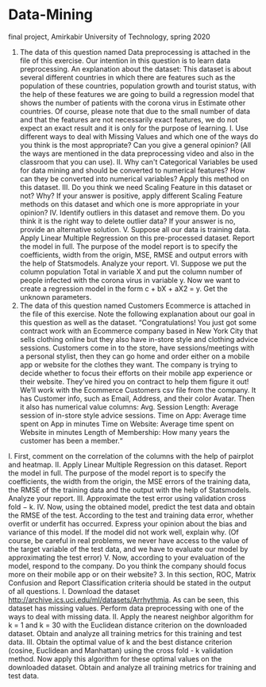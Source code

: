 # Data-Mining
final project, Amirkabir University of Technology, spring 2020

1.	The data of this question named Data preprocessing is attached in the file of this exercise. Our intention in this question is to learn data preprocessing.
An explanation about the dataset: This dataset is about several different countries in which there are features such as the population of these countries, population growth and tourist status, with the help of these features we are going to build a regression model that shows the number of patients with the corona virus in Estimate other countries. Of course, please note that due to the small number of data and that the features are not necessarily exact features, we do not expect an exact result and it is only for the purpose of learning.
I.	Use different ways to deal with Missing Values and which one of the ways do you think is the most appropriate? Can you give a general opinion? (All the ways are mentioned in the data preprocessing video and also in the classroom that you can use).
II.	 Why can't Categorical Variables be used for data mining and should be converted to numerical features? How can they be converted into numerical variables? Apply this method on this dataset.
III.	Do you think we need Scaling Feature in this dataset or not? Why? If your answer is positive, apply different Scaling Feature methods on this dataset and which one is more appropriate in your opinion?
IV.	Identify outliers in this dataset and remove them. Do you think it is the right way to delete outlier data? If your answer is no, provide an alternative solution.
V.	Suppose all our data is training data. Apply Linear Multiple Regression on this pre-processed dataset. Report the model in full. The purpose of the model report is to specify the coefficients, width from the origin, MSE, RMSE and output errors with the help of Statsmodels. Analyze your report.
VI.	Suppose we put the column population Total in variable X and put the column number of people infected with the corona virus in variable y. Now we want to create a regression model in the form c + bX + aX2 = y. Get the unknown parameters.
2.	The data of this question named Customers Ecommerce is attached in the file of this exercise. Note the following explanation about our goal in this question as well as the dataset.
“Congratulations! You just got some contract work with an Ecommerce company based in New York City that sells clothing online but they also have in-store style and clothing advice sessions. Customers come in to the store, have sessions/meetings with a personal stylist, then they can go home and order either on a mobile app or website for the clothes they want. 
The company is trying to decide whether to focus their efforts on their mobile app experience or their website. They’ve hired you on contract to help them figure it out! We’ll work with the Ecommerce Customers csv file from the company. It has Customer info, such as Email, Address, and their color Avatar. Then it also has numerical value columns:
Avg. Session Length: Average session of in-store style advice sessions.
Time on App: Average time spent on App in minutes
Time on Website: Average time spent on Website in minutes
Length of Membership: How many years the customer has been a member.“

I.	First, comment on the correlation of the columns with the help of pairplot and heatmap.
II.	Apply Linear Multiple Regression on this dataset. Report the model in full.
The purpose of the model report is to specify the coefficients, the width from the origin, the MSE errors of the training data, the RMSE of the training data and the output with the help of Statsmodels. Analyze your report.
III.	Approximate the test error using validation cross fold − k.
IV.	Now, using the obtained model, predict the test data and obtain the RMSE of the test. According to the test and training data error, whether overfit or underfit has occurred. Express your opinion about the bias and variance of this model. If the model did not work well, explain why. (Of course, be careful in real problems, we never have access to the value of the target variable of the test data, and we have to evaluate our model by approximating the test error)
V.	Now, according to your evaluation of the model, respond to the company.
Do you think the company should focus more on their mobile app or on their website?
3.	In this section, ROC, Matrix Confusion and Report Classification criteria should be stated in the output of all questions.
I.	Download the dataset
 http://archive.ics.uci.edu/ml/datasets/Arrhythmia.
 As can be seen, this dataset has missing values. Perform data preprocessing with one of the ways to deal with missing data.
II.	Apply the nearest neighbor algorithm for k = 1 and k = 30 with the Euclidean distance criterion on the downloaded dataset. Obtain and analyze all training metrics for this training and test data.
III.	Obtain the optimal value of k and the best distance criterion (cosine, Euclidean and Manhattan) using the cross fold - k validation method. Now apply this algorithm for these optimal values on the downloaded dataset. Obtain and analyze all training metrics for training and test data.
